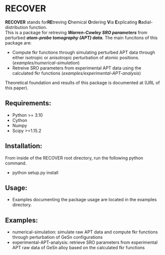 # **RECOVER** 
**RECOVER** stands for**RE**treving **C**hemical **O**rdering **V**ia **E**xplicating **R**adial-distribution function.  <br> 
This is a package for retreving ***Warren-Cowley SRO parameters*** from perturbed ***atom-probe tomography (APT) data.*** The main funcitons of this package are:

* Compute fkr functions through simulating perturbed APT data through either isotropic or anisotropic perturbation of atomic positions. (_examples/numerical-simulation_)
* Retreive SRO parameters from experimental APT data using the calculated fkr functions (_examples/experimental-APT-analysis_)

Theoretical foundation and results of this package is documented at (URL of this paper). 
  
## Requirements:
  * Python >= 3.10
  * Cython
  * Numpy
  * Scipy >=1.15.2


## Installation:
  From inside of the RECOVER root directory, run the following python command.
  * python setup.py install

## Usage:
  * Examples documenting the package usage are located in the examples directory.

## Examples:
  * numerical-simulation: simulate raw APT data and compute fkr functions through perturbation of GeSn configurations
  * experimental-APT-analysis: retrieve SRO parameters from experimental APT raw data of GeSn alloy based on the calculated fkr functions
